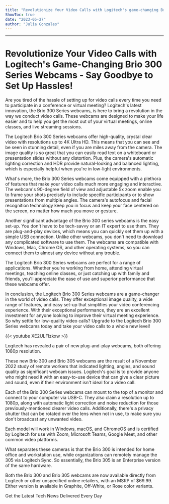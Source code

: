 ```yaml
---
title: "Revolutionize Your Video Calls with Logitech's game-changing Brio 300 Series webcams - Say Goodbye to Set Up Hassles!"
ShowToc: true 
date: "2023-05-27"
author: "Julia Gonzales"
---
```

*****
# Revolutionize Your Video Calls with Logitech's Game-Changing Brio 300 Series Webcams - Say Goodbye to Set Up Hassles!

Are you tired of the hassle of setting up for video calls every time you need to participate in a conference or virtual meeting? Logitech's latest innovation, the Brio 300 Series webcams, is here to bring a revolution in the way we conduct video calls. These webcams are designed to make your life easier and to help you get the most out of your virtual meetings, online classes, and live streaming sessions.

The Logitech Brio 300 Series webcams offer high-quality, crystal clear video with resolutions up to 4K Ultra HD. This means that you can see and be seen in stunning detail, even if you are miles away from the camera. The image quality is so great that you can easily read text on a whiteboard or presentation slides without any distortion. Plus, the camera's automatic lighting correction and HDR provide natural-looking and balanced lighting, which is especially helpful when you're in low-light environments.

What's more, the Brio 300 Series webcams come equipped with a plethora of features that make your video calls much more engaging and interactive. The webcam's 90-degree field of view and adjustable 5x zoom enable you to frame your shots precisely to include specific participants or to show presentations from multiple angles. The camera's autofocus and facial recognition technology keep you in focus and keep your face centered on the screen, no matter how much you move or gesture.

Another significant advantage of the Brio 300 series webcams is the easy set-up. You don't have to be tech-savvy or an IT expert to use them. They are plug-and-play devices, which means you can quickly set them up with a simple USB connection. Unlike other webcams, you don't need to download any complicated software to use them. The webcams are compatible with Windows, Mac, Chrome OS, and other operating systems, so you can connect them to almost any device without any trouble.

The Logitech Brio 300 Series webcams are perfect for a range of applications. Whether you're working from home, attending virtual meetings, teaching online classes, or just catching up with family and friends, you'll appreciate the ease of use and superior performance that these webcams offer.

In conclusion, the Logitech Brio 300 Series webcams are a game-changer in the world of video calls. They offer exceptional image quality, a wide range of features, and easy set-up that simplifies your video conferencing experience. With their exceptional performance, they are an excellent investment for anyone looking to improve their virtual meeting experience. So why settle for low-quality video calls? Upgrade to the Logitech Brio 300 Series webcams today and take your video calls to a whole new level!

{{< youtube XE2ULFlzkxw >}} 




Logitech has revealed a pair of new plug-and-play webcams, both offering 1080p resolution.

 

These new Brio 300 and Brio 305 webcams are the result of a November 2022 study of remote workers that indicated lighting, angles, and sound quality as significant webcam issues. Logitech's goal is to provide anyone who might need it with an easy-to-use device that can give a clear picture and sound, even if their environment isn't ideal for a video call.

 

Each of the Brio 300 Series webcams can mount to the top of a monitor and connect to your computer via USB-C. They also claim a resolution up to 1080p, along with automatic light correction and noise reduction for those previously-mentioned clearer video calls. Additionally, there's a privacy shutter that can be rotated over the lens when not in use, to make sure you don't broadcast any unwanted video.

 

Each model will work in Windows, macOS, and ChromeOS and is certified by Logitech for use with Zoom, Microsoft Teams, Google Meet, and other common video platforms.

 

What separates these cameras is that the Brio 300 is intended for home office and workstation use, while organizations can remotely manage the 305 via Logitech Sync. So essentially, the Brio 305 is an Enterprise version of the same hardware.

 

Both the Brio 300 and Brio 305 webcams are now available directly from Logitech or other unspecified online retailers, with an MSRP of $69.99. Either version is available in Graphite, Off-White, or Rose color variants.

 

Get the Latest Tech News Delivered Every Day



